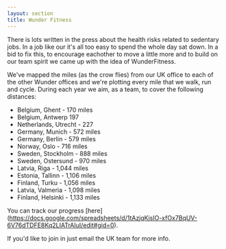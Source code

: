 ```yaml
---
layout: section
title: Wunder Fitness
---
```

There is lots written in the press about the health risks related to sedentary jobs. In a job like our it's all too easy to spend the whole day sat down. In a bid to fix this, to encourage eachother to move a little more and to build on our team spirit we came up with the idea of WunderFitness.

We've mapped the miles (as the crow flies) from our UK office to each of the other Wunder offices and we're plotting every mile that we walk, run and cycle. During each year we aim, as a team, to cover the following distances:

 - Belgium, Ghent	- 170 miles
 - Belgium, Antwerp	197
 - Netherlands, Utrecht - 227
 - Germany, Munich	- 572 miles
 - Germany, Berlin	- 579 miles
 - Norway, Oslo	- 716 miles
 - Sweden, Stockholm	- 888 miles
 - Sweden, Ostersund	- 970 miles
 - Latvia, Riga	- 1,044 miles
 - Estonia, Tallinn	- 1,106 miles
 - Finland, Turku	- 1,056 miles
 - Latvia, Valmeria	- 1,098 miles
 - Finland, Helsinki	- 1,133 miles
 
 You can track our progress [here] (https://docs.google.com/spreadsheets/d/1tAzjqKjsIO-xfOx7BqUV-6V76dTDFE8Kq2LIATrAIuI/edit#gid=0).
 
 If you'd like to join in just email the UK team for more info.
